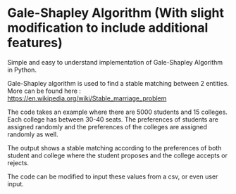 # Gale-Shapley Algorithm (With slight modification to include additional features)

Simple and easy to understand implementation of Gale-Shapley Algorithm in Python.

Gale-Shapley algorithm is used to find a stable matching between 2 entities. More can be found here : https://en.wikipedia.org/wiki/Stable_marriage_problem

The code takes an example where there are 5000 students and 15 colleges. Each college has between 30-40 seats. The preferences of students 
are assigned randomly and the preferences of the colleges are assigned randomly as well.

The output shows a stable matching according to the preferences of both student and college where the student proposes and the college
accepts or rejects.

The code can be modified to input these values from a csv, or even user input.
